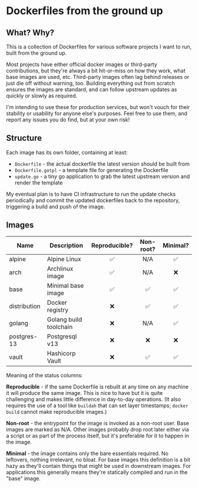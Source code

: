 # Dockerfiles from the ground up

## What? Why?

This is a collection of Dockerfiles for various software projects I want to run, built from the ground up.

Most projects have either official docker images or third-party contributions, but they're always a bit
hit-or-miss on how they work, what base images are used, etc. Third-party images often lag behind releases
or just die off without warning, too. Building everything out from scratch ensures the images are standard,
and can follow upstream updates as quickly or slowly as required.

I'm intending to use these for production services, but won't vouch for their stability or usability for
anyone else's purposes. Feel free to use them, and report any issues you do find, but at your own risk!

## Structure

Each image has its own folder, containing at least:

* `Dockerfile` - the actual dockerfile the latest version should be built from
* `Dockerfile.gotpl` - a template file for generating the Dockerfile
* `update.go` - a tiny go application to grab the latest upstream version and render the template

My eventual plan is to have CI infrastructure to run the update checks periodically and commit the
updated dockerfiles back to the repository, triggering a build and push of the image.

## Images

| Name              | Description              | Reproducible? | Non-root? | Minimal? |
|-------------------|--------------------------|:-------------:|:---------:|:--------:|
| alpine            | Alpine Linux             |       ✅      |    N/A    |    ✅    |
| arch              | Archlinux image          |       ✅      |    N/A    |    ❌    |
| base              | Minimal base image       |       ✅      |    ✅     |    ✅    |
| distribution      | Docker registry          |       ❌      |    ✅     |    ✅    |
| golang            | Golang build toolchain   |       ❌      |    N/A    |    ✅    |
| postgres-13       | Postgresql v13           |       ❌      |    ❌     |    ❌    |
| vault             | Hashicorp Vault          |       ❌      |    ✅     |    ✅    |

Meaning of the status columns:

**Reproducible** - if the same Dockerfile is rebuilt at any time on any machine it will produce the same
image. This is nice to have but it is quite challenging and makes little difference in day-to-day
operations. (It also requires the use of a tool like `buildah` that can set layer timestamps; `docker build`
cannot make reproducible images.)

**Non-root** - the entrypoint for the image is invoked as a non-root user. Base images are marked as N/A.
Other images probably drop root later either via a script or as part of the process itself, but it's
preferable for it to happen in the image.

**Minimal** - the image contains only the bare essentials required. No leftovers, nothing irrelevant,
no bloat. For base images this definition is a bit hazy as they'll contain things that might be used
in downstream images. For applications this generally means they're statically compiled and run in the
"base" image.
